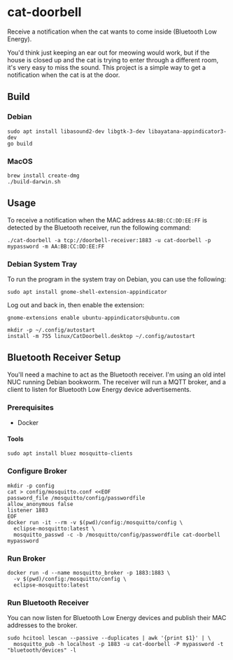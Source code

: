 # cat-doorbell

Receive a notification when the cat wants to come inside (Bluetooth Low Energy).

You'd think just keeping an ear out for meowing would work, but if the house is
closed up and the cat is trying to enter through a different room, it's very
easy to miss the sound. This project is a simple way to get a notification when
the cat is at the door.

## Build

### Debian

```shell
sudo apt install libasound2-dev libgtk-3-dev libayatana-appindicator3-dev
go build
```

### MacOS

```shell
brew install create-dmg
./build-darwin.sh
```

## Usage

To receive a notification when the MAC address `AA:BB:CC:DD:EE:FF` is detected
by the Bluetooth receiver, run the following command:

```shell
./cat-doorbell -a tcp://doorbell-receiver:1883 -u cat-doorbell -p mypassword -m AA:BB:CC:DD:EE:FF
```

### Debian System Tray

To run the program in the system tray on Debian, you can use the following:

```shell
sudo apt install gnome-shell-extension-appindicator
```

Log out and back in, then enable the extension:

```shell
gnome-extensions enable ubuntu-appindicators@ubuntu.com
```

```shell
mkdir -p ~/.config/autostart
install -m 755 linux/CatDoorbell.desktop ~/.config/autostart
```

## Bluetooth Receiver Setup

You'll need a machine to act as the Bluetooth receiver. I'm using an old intel
NUC running Debian bookworm. The receiver will run a MQTT broker, and a client
to listen for Bluetooth Low Energy device advertisements.

### Prerequisites

* Docker

#### Tools

```shell
sudo apt install bluez mosquitto-clients
```

### Configure Broker

```shell
mkdir -p config
cat > config/mosquitto.conf <<EOF
password_file /mosquitto/config/passwordfile
allow_anonymous false
listener 1883
EOF
docker run -it --rm -v $(pwd)/config:/mosquitto/config \
  eclipse-mosquitto:latest \
  mosquitto_passwd -c -b /mosquitto/config/passwordfile cat-doorbell mypassword
```

### Run Broker

```shell
docker run -d --name mosquitto_broker -p 1883:1883 \
  -v $(pwd)/config:/mosquitto/config \
  eclipse-mosquitto:latest
```

### Run Bluetooth Receiver

You can now listen for Bluetooth Low Energy devices and publish their MAC
addresses to the broker.

```shell
sudo hcitool lescan --passive --duplicates | awk '{print $1}' | \
  mosquitto_pub -h localhost -p 1883 -u cat-doorbell -P mypassword -t "bluetooth/devices" -l
```
